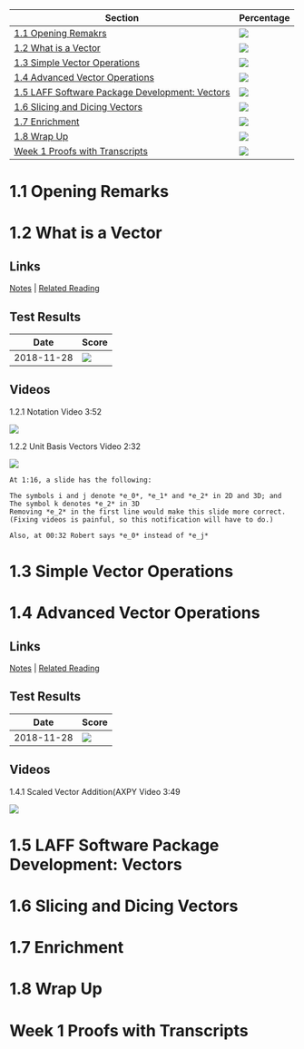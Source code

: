 | Section | Percentage |
|---------|------------|
| [1.1 Opening Remakrs](#11-opening-remarks) | ![](http://progressed.io/bar/100) |
| [1.2 What is a Vector](#12-what-is-a-vector) | ![](http://progressed.io/bar/100) |
| [1.3 Simple Vector Operations](#13-simple-vector-operations) | ![](http://progressed.io/bar/100) |
| [1.4 Advanced Vector Operations](#14-advanced-vector-operations) | ![](http://progressed.io/bar/0) |
| [1.5 LAFF Software Package Development: Vectors](#15-laff-software-package-development-vectors) | ![](http://progressed.io/bar/0) |
| [1.6 Slicing and Dicing Vectors](#16-slicing-and-dicing-vectors) | ![](http://progressed.io/bar/0) |
| [1.7 Enrichment](#17-enrichment) | ![](http://progressed.io/bar/0) |
| [1.8 Wrap Up](#18-wrap-up) | ![](http://progressed.io/bar/0) |
| [Week 1 Proofs with Transcripts](#week-1-proofs-with-transcripts) | ![](http://progressed.io/bar/0) |

# 1.1 Opening Remarks 

# 1.2 What is a Vector

## Links

[Notes](https://docs.google.com/document/d/1rI1bcz8gslAboEO_p2d-bpWJ308Vsf74MveE9afDYMw/edit#bookmark=id.8jikwd6cjuqc) | [Related Reading](http://www.cs.utexas.edu/users/flame/LAFF/Notes/Week1.pdf#page=6)

## Test Results 

| Date | Score |
|------|-------|
| 2018-11-28 | ![](http://progressed.io/bar/100) |

## Videos

1.2.1 Notation Video 3:52

[![](https://img.youtube.com/vi/6DKfyYDzwBE/0.jpg)](https://www.youtube.com/watch?v=6DKfyYDzwBE)

1.2.2 Unit Basis Vectors Video 2:32

[![](https://img.youtube.com/vi/-EuhmfIMkXs/0.jpg)](https://www.youtube.com/watch?v=-EuhmfIMkXs)

```
At 1:16, a slide has the following:

The symbols i and j denote *e_0*, *e_1* and *e_2* in 2D and 3D; and
The symbol k denotes *e_2* in 3D
Removing *e_2* in the first line would make this slide more correct.  (Fixing videos is painful, so this notification will have to do.)

Also, at 00:32 Robert says *e_0* instead of *e_j*
```

# 1.3 Simple Vector Operations

# 1.4 Advanced Vector Operations

## Links

[Notes](https://docs.google.com/document/d/1rI1bcz8gslAboEO_p2d-bpWJ308Vsf74MveE9afDYMw/edit#bookmark=id.ozlvm18o0ui1) | [Related Reading](http://www.cs.utexas.edu/users/flame/LAFF/Notes/Week1.pdf#page=13)

## Test Results

| Date | Score |
|------|-------|
| 2018-11-28 | ![](http://progressed.io/bar/100) |

## Videos

1.4.1 Scaled Vector Addition(AXPY Video 3:49

[![](https://img.youtube.com/vi/PQ1Q85JGgZg/0.jpg)](https://www.youtube.com/watch?v=PQ1Q85JGgZg)

# 1.5 LAFF Software Package Development: Vectors

# 1.6 Slicing and Dicing Vectors

# 1.7 Enrichment

# 1.8 Wrap Up

# Week 1 Proofs with Transcripts
